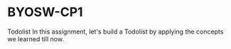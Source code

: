 # BYOSW-CP1
Todolist
In this assignment, let's build a Todolist by applying the concepts we learned till now.

